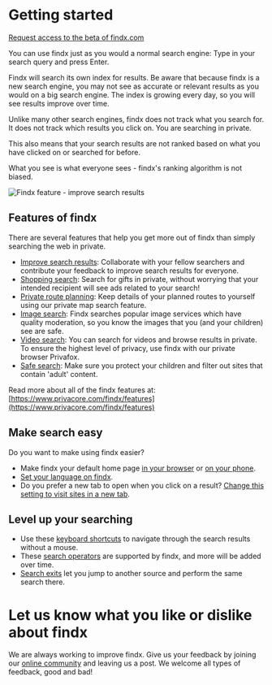 # Getting started

[Request access to the beta of findx.com](https://www.privacore.com/invite/)

You can use findx just as you would a normal search engine: Type in your search query and press Enter. 

Findx will search its own index for results. Be aware that because findx is a new search engine, you may not see as accurate or relevant results as you would on a big search engine. The index is growing every day, so you will see results improve over time. 

Unlike many other search engines, findx does not track what you search for. It does not track which results you click on. You are searching in private.

This also means that your search results are not ranked based on what you have clicked on or searched for before. 

What you see is what everyone sees - findx's ranking algorithm is not biased. 

![Findx feature - improve search results](http://www.privacore.com/wp-content/uploads/2017/03/Quality-rate-search-result-findx-@2x.png)

## Features of findx 

There are several features that help you get more out of findx than simply searching the web in private. 

- [Improve search results](helpimprovesearch.md): Collaborate with your fellow searchers and contribute your feedback to improve search results for everyone.
- [Shopping search](shopping.md): Search for gifts in private, without worrying that your intended recipient will see ads related to your search!
- [Private route planning](maps.md): Keep details of your planned routes to yourself using our private map search feature.
- [Image search](image-index.md): Findx searches popular image services which have quality moderation, so you know the images that you (and your children) see are safe.
- [Video search](video-playback.md): You can search for videos and browse results in private. To ensure the highest level of privacy, use findx with our private browser Privafox.
- [Safe search](safesearch.md): Make sure you protect your children and filter out sites that contain 'adult' content. 

Read more about all of the findx features at: [https://www.privacore.com/findx/features](https://www.privacore.com/findx/features)

## Make search easy

Do you want to make using findx easier?

- Make findx your default home page [in your browser](findx-homepage.md) or [on your phone](findx-homepage-phone).
- [Set your language on findx](languagedetection.md).
- Do you prefer a new tab to open when you click on a result? [Change this setting to visit sites in a new tab](new-tab.md).

## Level up your searching

- Use these [keyboard shortcuts](keyboard-shortcuts.md) to navigate through the search results without a mouse.
- These [search operators](advanced-search.md) are supported by findx, and more will be added over time.
- [Search exits](search-exits.md) let you jump to another source and perform the same search there.

# Let us know what you like or dislike about findx

We are always working to improve findx. Give us your feedback by joining our [online community](http://forum.privacore.com) and leaving us a post. We welcome all types of feedback, good and bad!
